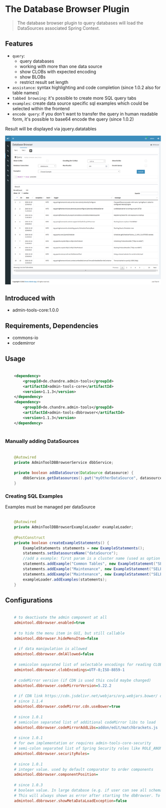 # The Database Browser Plugin
> The database browser plugin to query databases
> will load the DataSources associated Spring Context.


## Features
* `query`: 
  * query databases
  * working with more than one data source
  * show CLOBs with expected encoding
  * show BLOBs
  * restrict result set length
* `assistance`: syntax highlighting and code completion (since 1.0.2 also for table names)
* `tabbed browsing`: it's possible to create more SQL query tabs
* `examples`: create data source specific sql examples which could be selected within the frontend 
* `encode query`: if you don't want to transfer the query in human readable form, it's possible to base64 encode the query (since 1.0.2)

Result will be displayed via jquery.datatables 

![Preview image](doc/screen_dbbrowser_org2.png?raw=true "AdminTool Database-Browser UI")

## Introduced with
* admin-tools-core:1.0.0

## Requirements, Dependencies
* commons-io
* codemirror

## Usage

```xml

	<dependency>
		<groupId>de.chandre.admin-tools</groupId>
		<artifactId>admin-tools-core</artifactId>
		<version>1.1.3</version>
	</dependency>
	<dependency>
		<groupId>de.chandre.admin-tools</groupId>
		<artifactId>admin-tools-dbbrowser</artifactId>
		<version>1.1.3</version>
	</dependency>
	
```

### Manually adding DataSources

```java

	@Autowired
	private AdminToolDBBrowserService dbbService;
	
	private boolean addDataSource(DataSource datasource) {
		dbbService.getDatasources().put("myOtherDataSource", datasource)
	}

```

### Creating SQL Examples 
Examples must be managed per dataSource

```java

	@Autowired
	private AdminToolDBBrowserExampleLoader exampleLoader;

	@PostConstruct
	private boolean createExampleStatements() {
		ExampleStatements statements = new ExampleStatements();
		statements.setDatasourceName("dataSource");
		//add a example: first param is a cluster name (used as option group in UI), secend param is the example itself with a name and the statement
		statements.addExample("Common Tables", new ExampleStatement("SELECT * from LOGGING", "Select all from Logging table"));
		statements.addExample("Maintenance", new ExampleStatement("SELECT * from SCHEMA_VERSION", "Show Flyway migrations"));
		statements.addExample("Maintenance", new ExampleStatement("SELECT * from USER_JOBS", "Show database jobs"));
		exampleLoader.addExamples(statements);
	}
```

## Configurations

```ini

	# to deactivate the admin component at all
	admintool.dbbrowser.enabled=true
	
	# to hide the menu item in GUI, but still callable
	admintool.dbbrowser.hideMenuItem=false
	
	# if data manipulation is allowed 
	admintool.dbbrowser.dmlAllowed=false
	
	# semicolon separated list of selectable encodings for reading CLOB fields
	admintool.dbbrowser.clobEncodings=UTF-8;ISO-8859-1
	
	# codeMirror version (if CDN is used this could maybe changed)
	admintool.dbbrowser.codeMirrorVersion=5.22.2
	
	# if CDN link https://cdn.jsdelivr.net/webjars/org.webjars.bower/ or https://cdn.jsdelivr.net/webjars/ should be used
	# since 1.1.4
	admintool.dbbrowser.codeMirror.cdn.useBower=true
	
	# since 1.0.1
	# semicolon separated list of additional codeMirror libs to load 
	admintool.dbbrowser.codeMirrorAddLibs=addon/edit/matchbrackets.js
	
	# since 1.0.1
	# for own implementation or requires admin-tools-core-security
	# semi-colon separated list of Spring Security roles like ROLE_ANONYMOUS;ROLE_ADMIN
	admintool.dbbrowser.securityRoles=
	
	# since 1.0.1
	# integer value. used by default comparator to order components
	admintool.dbbrowser.componentPosition=
	
	# since 1.0.3
	# boolean value. In large database (e.g. if user can see all schemas in an oracle) a exception could happen while fetching metadata.
	# This will always shown as error after starting the dbBrowser. To deactivate this error message ste this to true.
	admintool.dbbrowser.showMetaDataLoadException=false
	
```